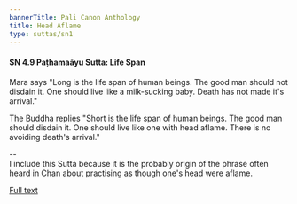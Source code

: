 ```yaml
---
bannerTitle: Pali Canon Anthology
title: Head Aflame
type: suttas/sn1
---
```


#### SN 4.9 Paṭhamaāyu Sutta: Life Span

Mara says "Long is the life span of human beings. The good man should not
disdain it. One should live like a milk-sucking baby. Death has not made it's
arrival."

The Buddha replies "Short is the life span of human beings. The good man should
disdain it. One should live like one with head aflame. There is no avoiding
death's arrival."

--  
I include this Sutta because it is the probably origin of the phrase often
heard in Chan about practising as though one's head were aflame.

[Full text](http://www.suttas.com/chapter-4-mara-samyutta-mara.html)
